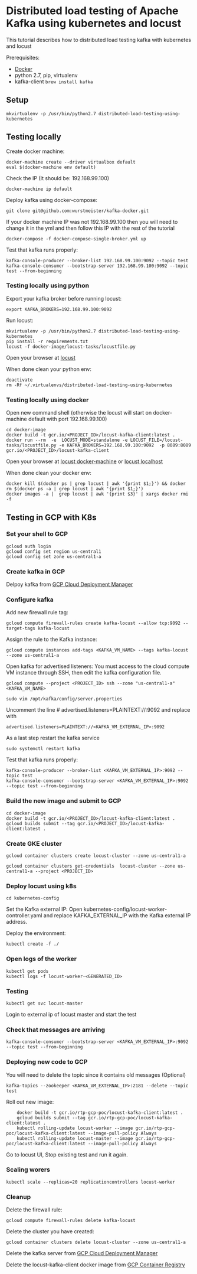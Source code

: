 # Distributed load testing of Apache Kafka using kubernetes and locust #

This tutorial describes how to distributed load testing kafka with kubernetes and locust


Prerequisites:

* [Docker](https://download.docker.com/mac/stable/Docker.dmg)
* python 2.7, pip, virtualenv
* kafka-client ```brew install kafka```

## Setup ##

    mkvirtualenv -p /usr/bin/python2.7 distributed-load-testing-using-kubernetes
    

## Testing locally ##

Create docker machine:

    docker-machine create --driver virtualbox default
    eval $(docker-machine env default)
    
Check the IP (It should be: 192.168.99.100)

    docker-machine ip default
    
Deploy kafka using docker-compose:

    git clone git@github.com:wurstmeister/kafka-docker.git

If your docker machine IP was not 192.168.99.100 then you will need to change it in the yml and then follow this IP 
with the rest of the tutorial
    
    docker-compose -f docker-compose-single-broker.yml up

Test that kafka runs properly:
    
    kafka-console-producer --broker-list 192.168.99.100:9092 --topic test
    kafka-console-consumer --bootstrap-server 192.168.99.100:9092 --topic test --from-beginning

### Testing locally using python ###

Export your kafka broker before running locust:

    export KAFKA_BROKERS=192.168.99.100:9092
Run locust:

    mkvirtualenv -p /usr/bin/python2.7 distributed-load-testing-using-kubernetes
    pip install -r requirements.txt
    locust -f docker-image/locust-tasks/locustfile.py

Open your browser at [locust](http://localhost:8089/)

When done clean your python env:
    
    deactivate
    rm -Rf ~/.virtualenvs/distributed-load-testing-using-kubernetes

### Testing locally using docker ###

Open new command shell (otherwise the locust will start on docker-machine default with port 192.168.99.100)

    cd docker-image
    docker build -t gcr.io/<PROJECT_ID>/locust-kafka-client:latest .
    docker run --rm  -e  LOCUST_MODE=standalone -e LOCUST_FILE=/locust-tasks/locustfile.py -e KAFKA_BROKERS=192.168.99.100:9092  -p 8089:8089 gcr.io/<PROJECT_ID>/locust-kafka-client
 
Open your browser at [locust docker-machine](http://192.168.99.100:8089/) or [locust localhost](http://localhost:8089/)

When done clean your docker env:

    docker kill $(docker ps | grep locust | awk '{print $1;}') && docker rm $(docker ps -a | grep locust | awk '{print $1;}')
    docker images -a |  grep locust | awk '{print $3}' | xargs docker rmi -f

## Testing in GCP with K8s ##

### Set your shell to GCP ###

    gcloud auth login
    gcloud config set region us-central1
    gcloud config set zone us-central1-a

### Create kafka in GCP ###

Delpoy kafka from [GCP Cloud Deployment Manager](https://console.cloud.google.com/marketplace/details/click-to-deploy-images/kafka)


### Configure kafka ###

Add new firewall rule tag:

    gcloud compute firewall-rules create kafka-locust --allow tcp:9092 --target-tags kafka-locust
    
Assign the rule to the Kafka instance:

    gcloud compute instances add-tags <KAFKA_VM_NAME> --tags kafka-locust --zone us-central1-a
 
Open kafka for advertised listeners:
You must access to the cloud compute VM instance through SSH, then edit the kafka configuration file.

    gcloud compute --project <PROJECT_ID> ssh --zone "us-central1-a" <KAFKA_VM_NAME>

    sudo vim /opt/kafka/config/server.properties

Uncomment the line # advertised.listeners=PLAINTEXT://:9092 and replace with       

    advertised.listeners=PLAINTEXT://<KAFKA_VM_EXTERNAL_IP>:9092

As a last step restart the kafka service

    sudo systemctl restart kafka

Test that kafka runs properly:
    
    kafka-console-producer --broker-list <KAFKA_VM_EXTERNAL_IP>:9092 --topic test
    kafka-console-consumer --bootstrap-server <KAFKA_VM_EXTERNAL_IP>:9092 --topic test --from-beginning


### Build the new image and submit to GCP ###

    cd docker-image
    docker build -t gcr.io/<PROJECT_ID>/locust-kafka-client:latest .
    gcloud builds submit --tag gcr.io/<PROJECT_ID>/locust-kafka-client:latest .

### Create GKE cluster ###

    gcloud container clusters create locust-cluster --zone us-central1-a

    gcloud container clusters get-credentials  locust-cluster --zone us-central1-a --project <PROJECT_ID>


### Deploy locust using k8s ###

    cd kubernetes-config
    
Set the Kafka external IP:
Open kubernetes-config/locust-worker-controller.yaml and replace KAFKA_EXTERNAL_IP with the Kafka external IP address.

Deploy the environment:
    
    kubectl create -f ./


### Open logs of the worker ###

    kubectl get pods
    kubectl logs -f locust-worker-<GENERATED_ID>


### Testing ###

    kubectl get svc locust-master

Login to external ip of locust master and start the test


### Check that messages are arriving ###

    kafka-console-consumer --bootstrap-server <KAFKA_VM_EXTERNAL_IP>:9092 --topic test --from-beginning


### Deploying new code to GCP ###

You will need to delete the topic since it contains old messages (Optional)

    kafka-topics --zookeeper <KAFKA_VM_EXTERNAL_IP>:2181 --delete --topic test

Roll out new image:

        docker build -t gcr.io/rtp-gcp-poc/locust-kafka-client:latest .
        gcloud builds submit --tag gcr.io/rtp-gcp-poc/locust-kafka-client:latest .
        kubectl rolling-update locust-worker --image gcr.io/rtp-gcp-poc/locust-kafka-client:latest --image-pull-policy Always
        kubectl rolling-update locust-master --image gcr.io/rtp-gcp-poc/locust-kafka-client:latest --image-pull-policy Always

Go to locust UI, Stop existing test and run it again.


### Scaling worers ###

    kubectl scale --replicas=20 replicationcontrollers locust-worker

### Cleanup ###

Delete the firewall rule:

    gcloud compute firewall-rules delete kafka-locust
    
Delete the cluster you have created:

    gcloud container clusters delete locust-cluster --zone us-central1-a
    
Delete the kafka server from [GCP Cloud Deployment Manager](https://console.cloud.google.com/dm/deployments)

Delete the locust-kafka-client docker image from  [GCP Container Registry](https://console.cloud.google.com/gcr/images/)
